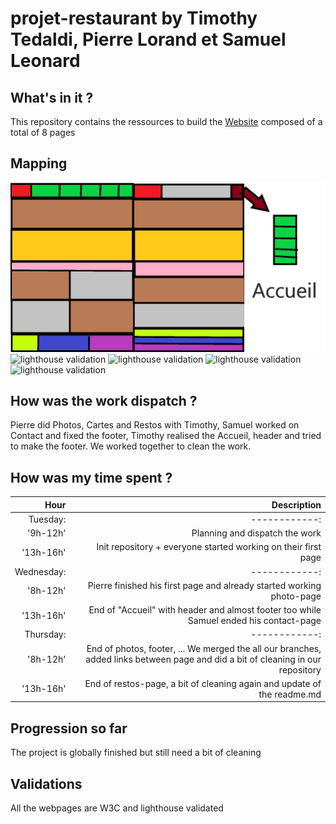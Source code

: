 # projet-restaurant by Timothy Tedaldi, Pierre Lorand et Samuel Leonard

## What's in it ?

This repository contains the ressources to build the [Website](https://timothytedaldi.github.io/restaurant-css-framework/index.html) 
composed of a total of 8 pages

## Mapping

![lighthouse validation](https://github.com/TimothyTedaldi/restaurant-css-framework/blob/master/img/maquette1.png "lighthouse validation")
![lighthouse validation](https://github.com/TimothyTedaldi/tim-berners-lee/image/lightousevalidated.png "lighthouse validation")
![lighthouse validation](https://github.com/TimothyTedaldi/tim-berners-lee/image/lightousevalidated.png "lighthouse validation")
![lighthouse validation](https://github.com/TimothyTedaldi/tim-berners-lee/image/lightousevalidated.png "lighthouse validation")
![lighthouse validation](https://github.com/TimothyTedaldi/tim-berners-lee/image/lightousevalidated.png "lighthouse validation")


## How was the work dispatch ?

Pierre did Photos, Cartes and Restos with Timothy, Samuel worked on Contact and fixed the footer, Timothy realised the Accueil, header and tried to make the footer. We worked together to clean the work.

## How was my time spent ?

| Hour | Description |
|-------:| -----------:|
|Tuesday:|  ------------:|
|'9h-12h'| Planning and dispatch the work |
|'13h-16h'| Init repository + everyone started working on their first page |
|Wednesday:|  ------------:|
|'8h-12h'| Pierre finished his first page and already started working photo-page|
|'13h-16h'| End of "Accueil" with header and almost footer too while Samuel ended his contact-page |
|Thursday:|  ------------:|
|'8h-12h'| End of photos, footer, ... We merged the all our branches, added links between page and did a bit of cleaning in our repository|
|'13h-16h'| End of restos-page, a bit of cleaning again and update of the readme.md |

## Progression so far

The project is globally finished but still need a bit of cleaning

## Validations

All the webpages are W3C and lighthouse validated
